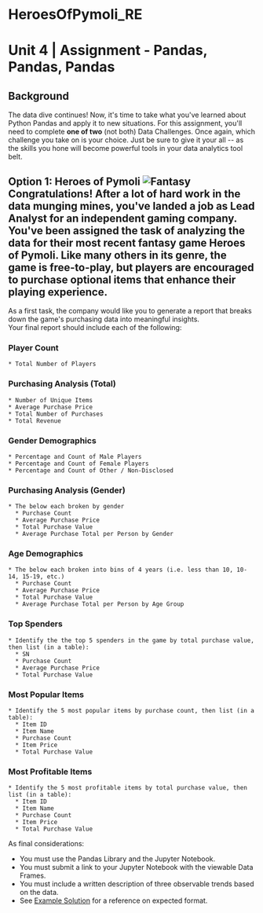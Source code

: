 # HeroesOfPymoli_RE
# Unit 4 | Assignment - Pandas, Pandas, Pandas  
## Background  
  The data dive continues!  Now, it's time to take what you've learned about Python Pandas and apply it to new situations. For this assignment, you'll need to complete **one of two** (not both)  Data Challenges. Once again, which challenge you take on is your choice. Just be sure to give it your all -- as the skills you hone will become powerful tools in your data analytics tool belt.  

## Option 1: Heroes of Pymoli  ![Fantasy](Images/Fantasy.png)  Congratulations! After a lot of hard work in the data munging mines, you've landed a job as Lead Analyst for an independent gaming company. You've been assigned the task of analyzing the data for their most recent fantasy game Heroes of Pymoli.  Like many others in its genre, the game is free-to-play, but players are encouraged to purchase optional items that enhance their playing experience. 

As a first task, the company would like you to generate a report that breaks down the game's purchasing data into meaningful insights.  
Your final report should include each of the following:  
  ### Player Count  
    * Total Number of Players  
  ### Purchasing Analysis (Total)  
    * Number of Unique Items 
    * Average Purchase Price 
    * Total Number of Purchases 
    * Total Revenue  
  ### Gender Demographics  
    * Percentage and Count of Male Players 
    * Percentage and Count of Female Players 
    * Percentage and Count of Other / Non-Disclosed
  ### Purchasing Analysis (Gender)  
    * The below each broken by gender   
      * Purchase Count   
      * Average Purchase Price   
      * Total Purchase Value   
      * Average Purchase Total per Person by Gender
  ### Age Demographics
    * The below each broken into bins of 4 years (i.e. less than 10, 10-14, 15-19, etc.)
      * Purchase Count   
      * Average Purchase Price   
      * Total Purchase Value   
      * Average Purchase Total per Person by Age Group
  ### Top Spenders
    * Identify the the top 5 spenders in the game by total purchase value, then list (in a table):   
      * SN   
      * Purchase Count   
      * Average Purchase Price   
      * Total Purchase Value  
  ### Most Popular Items
    * Identify the 5 most popular items by purchase count, then list (in a table):
      * Item ID   
      * Item Name   
      * Purchase Count   
      * Item Price   
      * Total Purchase Value
  ### Most Profitable Items  
    * Identify the 5 most profitable items by total purchase value, then list (in a table):
      * Item ID   
      * Item Name   
      * Purchase Count   
      * Item Price   
      * Total Purchase Value  

As final considerations:  
  * You must use the Pandas Library and the Jupyter Notebook.
  * You must submit a link to your Jupyter Notebook with the viewable Data Frames. 
  * You must include a written description of three observable trends based on the data.
  * See [Example Solution](HeroesOfPymoli/HeroesOfPymoli_starter.ipynb) for a reference on expected format.
